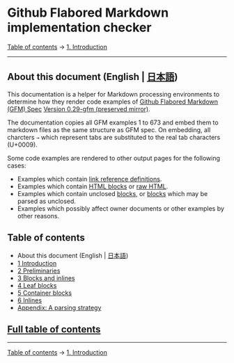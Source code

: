 # Github Flabored Markdown implementation checker

[Table of contents](index.md) →
[1. Introduction](introduction.md)

------------------------------------------------------------------------

## About this document (English | [日本語](README.ja.md))

This documentation is a helper for Markdown processing environments to determine how they render code examples of [Github Flabored Markdown (GFM) Spec](https://github.github.com/gfm/) [Version 0.29-gfm (preserved mirror)](https://higuma.github.io/gfm-implementation-checker/).

The documentation copies all GFM examples 1 to 673 and embed them to markdown files as the same structure as GFM spec. On embedding, all charcters `→` which represent tabs are substituted to the real tab characters (U+0009).

Some code examples are rendered to other output pages for the following cases:

* Examples which contain [link reference definitions](https://higuma.github.io/gfm-implementation-checker/#link-reference-definitions).
* Examples which contain [HTML blocks](https://higuma.github.io/gfm-implementation-checker/#html-blocks) or [raw HTML](https://higuma.github.io/gfm-implementation-checker/#raw-html).
* Examples which contain unclosed [blocks], or [blocks] which may be parsed as unclosed.
* Examples which possibly affect owner documents or other examples by other reasons.

## Table of contents

* About this document (English | [日本語](README.ja.md))
* [1 Introduction](introduction.md)
* [2 Preliminaries](preliminaries.md)
* [3 Blocks and inlines](blocks-and-inlines.md)
* [4 Leaf blocks](leaf-blocks.md)
* [5 Container blocks](container-blocks.md)
* [6 Inlines](inlines.md)
* [Appendix: A parsing strategy](appendix-a-parsing-strategy.md)

## [Full table of contents](index.md#full-table-of-contents)

------------------------------------------------------------------------

[Table of contents](index.md) →
[1. Introduction](introduction.md)

[blocks]: https://higuma.github.io/gfm-implementation-checker/#blocks
